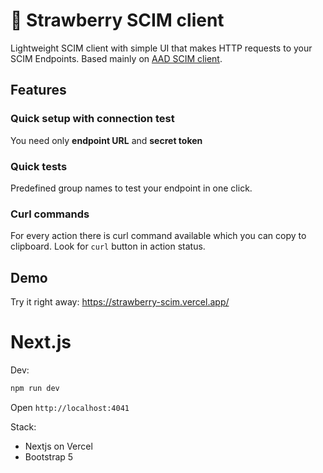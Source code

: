 # 🍓 Strawberry SCIM client
Lightweight SCIM client with simple UI that makes HTTP requests to your SCIM Endpoints. Based mainly on [AAD SCIM client](https://docs.microsoft.com/en-us/azure/active-directory/app-provisioning/use-scim-to-provision-users-and-groups#understand-the-aad-scim-implementation).

## Features
### Quick setup with connection test
You need only **endpoint URL** and **secret token**

### Quick tests
Predefined group names to test your endpoint in one click.

### Curl commands
For every action there is curl command available which you can copy to clipboard. Look for `curl` button in action status.

## Demo
Try it right away: https://strawberry-scim.vercel.app/

# Next.js
Dev:
```sh
npm run dev
```
Open `http://localhost:4041`

Stack:
- Nextjs on Vercel
- Bootstrap 5
